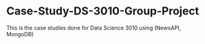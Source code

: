 # Case-Study-DS-3010-Group-Project
This is the case studies done for Data Science 3010 using (NewsAPI, MongoDB)
